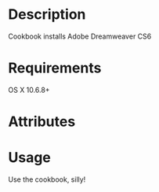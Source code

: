 Description
===========
Cookbook installs Adobe Dreamweaver CS6

Requirements
============
OS X 10.6.8+

Attributes
==========

Usage
=====
Use the cookbook, silly!

